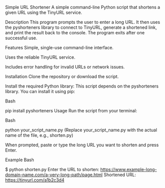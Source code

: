 Simple URL Shortener
A simple command-line Python script that shortens a given URL using the TinyURL service.

Description
This program prompts the user to enter a long URL. It then uses the pyshorteners library to connect to TinyURL, generate a shortened link, and print the result back to the console. The program exits after one successful use.

Features
Simple, single-use command-line interface.

Uses the reliable TinyURL service.

Includes error handling for invalid URLs or network issues.

Installation
Clone the repository or download the script.

Install the required Python library: This script depends on the pyshorteners library. You can install it using pip:

Bash

pip install pyshorteners
Usage
Run the script from your terminal:

Bash

python your_script_name.py
(Replace your_script_name.py with the actual name of the file, e.g., shorten.py)

When prompted, paste or type the long URL you want to shorten and press Enter.

Example
Bash

$ python shorten.py
Enter the URL to shorten: https://www.example-long-domain-name.com/a-very-long-path/page.html
Shortened URL: https://tinyurl.com/a1b2c3d4